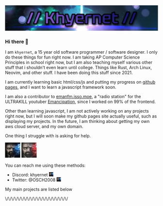 ![](https://github.com/OSCH2008/OSCH2008/blob/main/banner.png)
### Hi there 👋
I am `khyernet`, a 15 year old software programmer / software designer. I only do these things for fun right now. I am taking AP Computer Science Principles in school right now, but I am also teaching myself various other stuff that i shouldn't even learn until college. Things like Rust, Arch Linux, Neovim, and other stuff. I have been doing this stuff since 2021.

I am currently learning basic html/css/js and putting my progress on [github pages](https://osch2008.github.io), and I want to learn a javascript framework soon.

I am also a contributor to [emanfm.isso.moe](https://emanfm.isso.moe), a "radio station" for the ULTRAKILL youtuber [Emancipation](https://www.youtube.com/@emancipationvevo), since I worked on 99% of the frontend.

Other than learning javascript, I am not actively working on any projects right now, but I will soon make my github pages site actually useful, such as displaying my projects. In the future, I am thinking about getting my own aws cloud server, and my own domain.

One thing I struggle with is asking for help.

<img src="https://github.com/OSCH2008/OSCH2008/blob/main/meth.png" style="width: 50px;"> <img src="https://github.com/OSCH2008/OSCH2008/blob/main/evil_meth.png" style="width: 50px;">

You can reach me using these methods:
* Discord: khyernet <img src="https://github.com/OSCH2008/OSCH2008/blob/main/meth.png" style="width: 14px;">
* Twitter: @OSCH2008 <img src="https://github.com/OSCH2008/OSCH2008/blob/main/meth.png" style="width: 14px;">

My main projects are listed below

\\/\\/\\/\\/\\/\\/\\/\\/\\/\\/\\/\\/\\/\\/\\/\\/\\/\\/\\/\\/

<!--
**OSCH2008/OSCH2008** is a ✨ _special_ ✨ repository because its `README.md` (this file) appears on your GitHub profile.

Here are some ideas to get you started:

- 🔭 I’m currently working on ...
- 🌱 I’m currently learning ...
- 👯 I’m looking to collaborate on ...
- 🤔 I’m looking for help with ...
- 💬 Ask me about ...
- 📫 How to reach me: ...
- 😄 Pronouns: ...
- ⚡ Fun fact: ...
-->
